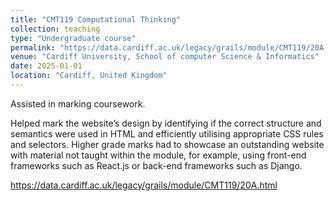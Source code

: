 ```yaml
---
title: "CMT119 Computational Thinking"
collection: teaching
type: "Undergraduate course"
permalink: "https://data.cardiff.ac.uk/legacy/grails/module/CMT119/20A.html"
venue: "Cardiff University, School of computer Science & Informatics"
date: 2025-01-01
location: "Cardiff, United Kingdom"
---
```


Assisted in marking coursework.

Helped mark the website’s design by identifying if the correct structure and semantics were used in HTML and efficiently utilising appropriate CSS rules and selectors. Higher grade marks had to showcase an outstanding website with material not taught within the module, for example, using front-end frameworks such as React.js or back-end frameworks such as Django.

https://data.cardiff.ac.uk/legacy/grails/module/CMT119/20A.html